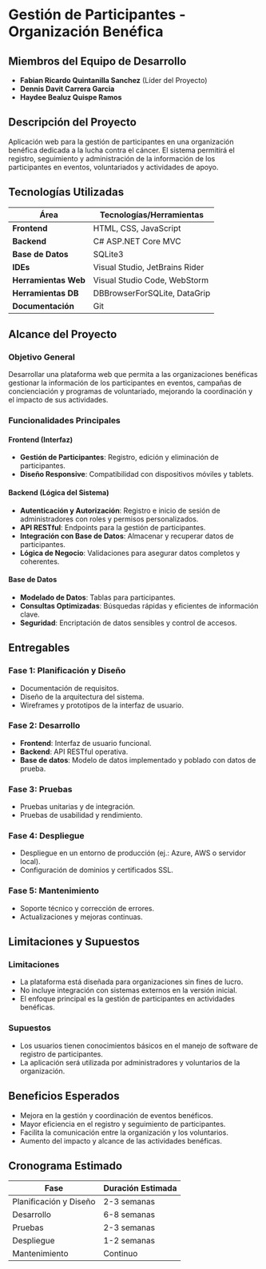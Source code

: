 # Gestión de Participantes - Organización Benéfica

## Miembros del Equipo de Desarrollo
- **Fabian Ricardo Quintanilla Sanchez** (Líder del Proyecto)
- **Dennis Davit Carrera Garcia**
- **Haydee Bealuz Quispe Ramos**

## Descripción del Proyecto
Aplicación web para la gestión de participantes en una organización benéfica dedicada a la lucha contra el cáncer. El sistema permitirá el registro, seguimiento y administración de la información de los participantes en eventos, voluntariados y actividades de apoyo.

## Tecnologías Utilizadas
| Área           | Tecnologías/Herramientas                          |
|----------------|--------------------------------------------------|
| **Frontend**   | HTML, CSS, JavaScript                            |
| **Backend**    | C# ASP.NET Core MVC                              |
| **Base de Datos** | SQLite3                                        |
| **IDEs**       | Visual Studio, JetBrains Rider                  |
| **Herramientas Web** | Visual Studio Code, WebStorm               |
| **Herramientas DB** | DBBrowserForSQLite, DataGrip               |
| **Documentación** | Git                                           |

## Alcance del Proyecto

### Objetivo General
Desarrollar una plataforma web que permita a las organizaciones benéficas gestionar la información de los participantes en eventos, campañas de concienciación y programas de voluntariado, mejorando la coordinación y el impacto de sus actividades.

### Funcionalidades Principales

#### Frontend (Interfaz)
- **Gestión de Participantes**: Registro, edición y eliminación de participantes.
- **Diseño Responsive**: Compatibilidad con dispositivos móviles y tablets.

#### Backend (Lógica del Sistema)
- **Autenticación y Autorización**: Registro e inicio de sesión de administradores con roles y permisos personalizados.
- **API RESTful**: Endpoints para la gestión de participantes.
- **Integración con Base de Datos**: Almacenar y recuperar datos de participantes.
- **Lógica de Negocio**: Validaciones para asegurar datos completos y coherentes.

#### Base de Datos
- **Modelado de Datos**: Tablas para participantes.
- **Consultas Optimizadas**: Búsquedas rápidas y eficientes de información clave.
- **Seguridad**: Encriptación de datos sensibles y control de accesos.

## Entregables

### Fase 1: Planificación y Diseño
- Documentación de requisitos.
- Diseño de la arquitectura del sistema.
- Wireframes y prototipos de la interfaz de usuario.

### Fase 2: Desarrollo
- **Frontend**: Interfaz de usuario funcional.
- **Backend**: API RESTful operativa.
- **Base de datos**: Modelo de datos implementado y poblado con datos de prueba.

### Fase 3: Pruebas
- Pruebas unitarias y de integración.
- Pruebas de usabilidad y rendimiento.

### Fase 4: Despliegue
- Despliegue en un entorno de producción (ej.: Azure, AWS o servidor local).
- Configuración de dominios y certificados SSL.

### Fase 5: Mantenimiento
- Soporte técnico y corrección de errores.
- Actualizaciones y mejoras continuas.

## Limitaciones y Supuestos

### Limitaciones
- La plataforma está diseñada para organizaciones sin fines de lucro.
- No incluye integración con sistemas externos en la versión inicial.
- El enfoque principal es la gestión de participantes en actividades benéficas.

### Supuestos
- Los usuarios tienen conocimientos básicos en el manejo de software de registro de participantes.
- La aplicación será utilizada por administradores y voluntarios de la organización.

## Beneficios Esperados
- Mejora en la gestión y coordinación de eventos benéficos.
- Mayor eficiencia en el registro y seguimiento de participantes.
- Facilita la comunicación entre la organización y los voluntarios.
- Aumento del impacto y alcance de las actividades benéficas.

## Cronograma Estimado
| Fase                          | Duración Estimada   |
|-------------------------------|--------------------|
| Planificación y Diseño        | 2-3 semanas        |
| Desarrollo                    | 6-8 semanas        |
| Pruebas                       | 2-3 semanas        |
| Despliegue                    | 1-2 semanas        |
| Mantenimiento                 | Continuo           |
